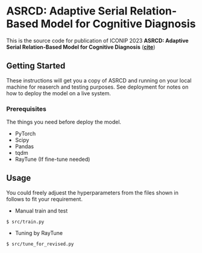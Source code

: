 # ASRCD: Adaptive Serial Relation-Based Model for Cognitive Diagnosis

This is the source code for publication of ICONIP 2023 **ASRCD: Adaptive Serial Relation-Based Model for Cognitive Diagnosis** (**[cite](https://doi.org/10.1007/978-981-99-8181-6_41)**)

## Getting Started

These instructions will get you a copy of ASRCD and running on your local machine for reaserch and testing purposes. See deployment for notes on how to deploy the model on a live system.

### Prerequisites

The things you need before deploy the model.

* PyTorch
* Scipy
* Pandas
* tqdm
* RayTune (If fine-tune needed)


## Usage

You could freely adjuest the hyperparameters from the files shown in follows to fit your requirement.

* Manual train and test
```
$ src/train.py 
```
* Tuning by RayTune
```
$ src/tune_for_revised.py
```
